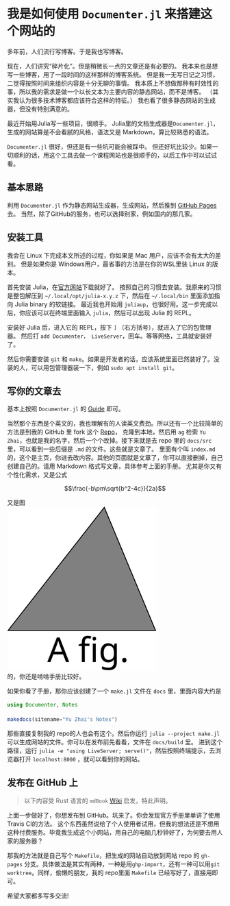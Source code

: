 # 我是如何使用 `Documenter.jl` 来搭建这个网站的

多年前，人们流行写博客。于是我也写博客。

现在，人们讲究“碎片化”。但是稍微长一点的文章还是有必要的。
我本来也是想写一些博客，用了一段时间的这样那样的博客系统。
但是我一无写日记之习惯，二觉得按照时间来组织内容是十分无聊的事情。
我本质上不想做那种有时效性的事，所以我的需求是做一个以长文本为主要内容的静态网站，而不是博客。
（其实我认为很多技术博客都应该符合这样的特征。）
我也看了很多静态网站的生成器，但没有特别满意的。

最近开始用Julia写一些项目，很顺手。
Julia里的文档生成器是`Documenter.jl`，生成的网站算是不会看腻的风格，语法又是 Markdown，算比较熟悉的语法。

`Documenter.jl` 很好，但还是有一些坑可能会被踩中。
但还好坑比较少。如果一切顺利的话，用这个工具去做一个课程网站也是很顺手的，以后工作中可以试试看。

## 基本思路

利用 `Documenter.jl` 作为静态网站生成器，生成网站，然后推到 [GitHub Pages](https://pages.github.com/) 去。
当然，除了GitHub的服务，也可以选择别家，例如国内的那几家。

## 安装工具

我会在 Linux 下完成本文所述的过程，你如果是 Mac 用户，应该不会有太大的差别。
但是如果你是 Windows用户，最省事的方法是在你的WSL里装 Linux 的版本。

首先安装 Julia，在[官方网站](https://julialang.org/)下载就好了。
按照自己的习惯去安装。我原来的习惯是整包解压到 `~/.local/opt/julia-x.y.z` 下，然后在 `~/.local/bin` 里面添加指向 Julia binary 的软链接。
最近我也开始用 `juliaup`，也很好用。这一步完成以后，你应该可以在终端里面输入 `julia`，然后可以出现 Julia 的 REPL。

安装好 Julia 后，进入它的 REPL，按下 `]` （右方括号），就进入了它的包管理器。
然后打 `add Documenter， LiveServer`，回车。等等网络，工具就安装好了。

然后你需要安装 `git` 和 `make`。如果是开发者的话，应该系统里面已然装好了。没装的人，可以用包管理器装一下，例如 `sudo apt install git`。

## 写你的文章去

基本上按照 `Documenter.jl` 的 [Guide](https://juliadocs.github.io/Documenter.jl/stable/man/guide/) 即可。

当然那个东西是个英文的，我也理解有的人读英文费劲。所以还有一个比较简单的方法是到我的 GitHub 里 fork 这个 [Repo](https://github.com/zhaiyusci/notes/tree/main)，
克隆到本地，然后用 `ag` 检索 `Yu Zhai`，也就是我的名字，然后一个个改掉。接下来就是去 repo 里的 `docs/src` 里，可以看到一些后缀是 `.md` 的文件。这些就是文章了。
里面有个叫 `index.md` 的，这个是主页，你进去改内容。其他的页面就是文章了，你可以直接删掉，自己创建自己的。请用 Markdown 格式写文章，具体参考上面的手册。
尤其是你又有个性化需求，又是公式
```math
\frac{-b\pm\sqrt{b^2-4c}}{2a}
```
又是图    
![就是个例子](afig.svg)    
的，你还是啃啃手册比较好。

如果你看了手册，那你应该创建了一个 `make.jl` 文件在 `docs` 里，里面内容大约是
```julia
using Documenter, Notes

makedocs(sitename="Yu Zhai's Notes")
```
那些直接复制我的 repo的人也会有这个。然后你运行 `julia --project make.jl` 可以生成网站的文件。你可以在发布前先看看，文件在 `docs/build` 里。
进到这个路径，运行 `julia -e "using LiveServer; serve()"`，然后按照终端提示，去浏览器打开 `localhost:8000` ，就可以看到你的网站。

## 发布在 GitHub 上

> 以下内容受 Rust 语言的 `mdBook` [Wiki](https://github.com/rust-lang/mdBook/wiki/Automated-Deployment%3A-GitHub-Pages) 启发，特此声明。

上面一步做好了，你想发布到 GitHub。坑来了。你会发现官方手册里单讲了使用Travis CI的方法。
这个东西虽然说给了个人使用者试用，但我的想法还是不想用这种付费服务。毕竟我生成这个小网站，用自己的电脑几秒钟好了，为何要去用人家的服务器？

那我的方法就是自己写个 `Makefile`，把生成的网站自动放到网站 repo 的 `gh-pages` 分支。具体做法是其实有两种，一种是用`ghp-import`，还有一种可以用`git worktree`。同样，偷懒的朋友，我的 repo里面 `Makefile` 已经写好了，直接用即可。

希望大家都多写多交流!
